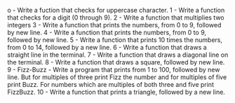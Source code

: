 o - Write a fuction that checks for uppercase character.
1 - Write a function that checks for a digit (0 through 9).
2 - Write a function that multiplies two integers
3 - Write a function that prints the numbers, from 0 to 9, followed by new line.
4 - Write a function that prints the numbers, from 0 to 9, followed by new line.
5 - Write a function that prints 10 times the numbers, from 0 to 14, followed by a new line.
6 - Write a function that draws a straight line in the terminal.
7 - Write a function that draws a diagonal line on the terminal.
8 - Write a function that draws a square, followed by new line.
9 - Fizz-Buzz - Write a program that prints from 1 to 100, followed by new line. But for multiples of three print Fizz the number and for multiples of five print Buzz. For numbers which are multiples of both three and five print FizzBuzz.
10 - Write a function that prints a triangle, followed by a new line.
